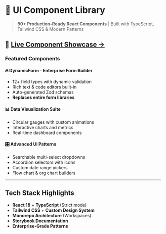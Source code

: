 # 🎨 UI Component Library

> **50+ Production-Ready React Components** | Built with TypeScript, Tailwind
> CSS & Modern Patterns

## 🚀 [**Live Component Showcase →**](your-github-pages-url)

### Featured Components

#### 🔥 **DynamicForm** - Enterprise Form Builder

- 12+ field types with dynamic validation
- Rich text & code editors built-in
- Auto-generated Zod schemas
- **Replaces entire form libraries**

#### 📊 **Data Visualization Suite**

- Circular gauges with custom animations
- Interactive charts and metrics
- Real-time dashboard components

#### 🎛️ **Advanced UI Patterns**

- Searchable multi-select dropdowns
- Accordion selectors with icons
- Custom date range pickers
- Flow chart & org chart builders

---

## Tech Stack Highlights

- **React 18** + **TypeScript** (Strict mode)
- **Tailwind CSS** + **Custom Design System**
- **Monorepo Architecture** (Workspaces)
- **Storybook Documentation**
- **Enterprise-Grade Patterns**
